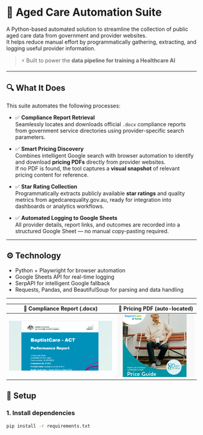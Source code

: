 # 🧠 Aged Care Automation Suite
A Python-based automated solution to streamline the collection of public aged care data from government and provider websites.  
It helps reduce manual effort by programmatically gathering, extracting, and logging useful provider information.

> ⚡ Built to power the **data pipeline for training a Healthcare AI**  
---

## 🔍 What It Does

This suite automates the following processes:

- ✅ **Compliance Report Retrieval**  
  Seamlessly locates and downloads official `.docx` compliance reports from government service directories using provider-specific search parameters.

- ✅ **Smart Pricing Discovery**  
  Combines intelligent Google search with browser automation to identify and download **pricing PDFs** directly from provider websites.  
  If no PDF is found, the tool captures a **visual snapshot** of relevant pricing content for reference.

- ✅ **Star Rating Collection**  
  Programmatically extracts publicly available **star ratings** and quality metrics from agedcarequality.gov.au, ready for integration into dashboards or analytics workflows.

- ✅ **Automated Logging to Google Sheets**  
  All provider details, report links, and outcomes are recorded into a structured Google Sheet — no manual copy-pasting required.

---

## ⚙️ Technology

- Python + Playwright for browser automation  
- Google Sheets API for real-time logging  
- SerpAPI for intelligent Google fallback  
- Requests, Pandas, and BeautifulSoup for parsing and data handling

---
| 📄 Compliance Report (.docx) | 📑 Pricing PDF (auto-located) |
|-----------------------------|-------------------------------|
| ![docx screenshot](assets/pricing_docx.png) | ![pdf screenshot](assets/pricing_pdf.png) |

## 🔐 Setup

### 1. Install dependencies

```bash
pip install -r requirements.txt
